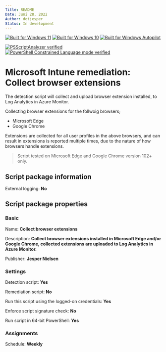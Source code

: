 ```yaml
---
Title: README
Date: Juni 28, 2022
Author: dotjesper
Status: In development
---
```


[![Built for Windows 11](https://img.shields.io/badge/Built%20for%20Windows%2011-Yes-blue?style=flat)](https://windows.com/ "Built for Windows 11")
[![Built for Windows 10](https://img.shields.io/badge/Built%20for%20Windows%2010-Yes-blue?style=flat)](https://windows.com/ "Built for Windows 10")
[![Built for Windows Autopilot](https://img.shields.io/badge/Built%20for%20Windows%20Autopilot-Yes-blue?style=flat)](https://docs.microsoft.com/en-us/mem/autopilot/windows-autopilot/ "Windows Autopilot")

[![PSScriptAnalyzer verified](https://img.shields.io/badge/PowerShell%20Script%20Analyzer%20verified-Yes-green?style=flat)](https://docs.microsoft.com/en-us/powershell/module/psscriptanalyzer/ "PowerShell Script Analyzer")
[![PowerShell Constrained Language mode verified](https://img.shields.io/badge/PowerShell%20Constrained%20Language%20mode%20verified-No-green?style=flat)](https://docs.microsoft.com/en-us/powershell/module/microsoft.powershell.core/about/about_language_modes/ "PowerShell Language mode")

# Microsoft Intune remediation: Collect browser extensions

The detection script will collect and upload browser extension installed, to Log Analytics in Azure Monitor.

Collecting browser extensions for the follwoig browsers;

- Microsoft Edge
- Google Chrome

Extensions are collected for all user profiles in the above browsers, and can result in extensions is reported multiple times, due to the nature of how browsers handle extensions.

> Script tested on Microsoft Edge and Google Chrome version 102+ only.

## Script package information

External logging: **No**

## Script package properties

### Basic

Name: **Collect browser extensions**

Description: **Collect browser extensions installed in Microsoft Edge and/or Google Chrome, collected extensions are uploaded to Log Analytics in Azure Monitor.**

Publisher: **Jesper Nielsen**

### Settings

Detection script: **Yes**

Remediation script: **No**

Run this script using the logged-on credentials: **Yes**

Enforce script signature check: **No**

Run script in 64-bit PowerShell: **Yes**

### Assignments

Schedule: **Weekly**
